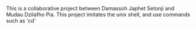 This is a collaborative project between Damassoh Japhet Setonji and Mudau Dzilafho Pia. This project imitates the unix shell, and use commands such as 'cd'

